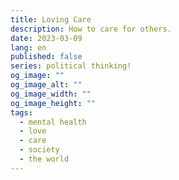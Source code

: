 ```yaml
---
title: Loving Care
description: How to care for others.
date: 2023-03-09
lang: en
published: false
series: political thinking!
og_image: ""
og_image_alt: ""
og_image_width: ""
og_image_height: ""
tags:
  - mental health
  - love
  - care
  - society
  - the world
---
```

<image-md src="https://apod.nasa.gov/apod/image/2208/StargateMilkyWay_Oudoux_1800.jpg" alt="Spectacular night sky from the Nasa showing the milkyway" loading="lazy"></image-md>